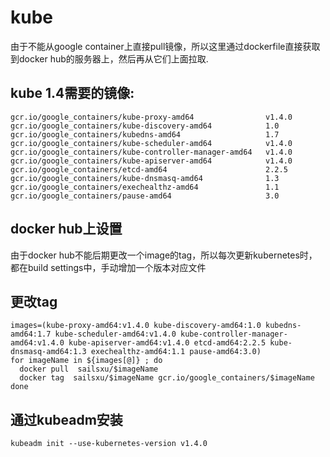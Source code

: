# kube
由于不能从google container上直接pull镜像，所以这里通过dockerfile直接获取到docker hub的服务器上，然后再从它们上面拉取.

##	kube 1.4需要的镜像:
```
gcr.io/google_containers/kube-proxy-amd64                v1.4.0
gcr.io/google_containers/kube-discovery-amd64            1.0
gcr.io/google_containers/kubedns-amd64                   1.7
gcr.io/google_containers/kube-scheduler-amd64            v1.4.0
gcr.io/google_containers/kube-controller-manager-amd64   v1.4.0
gcr.io/google_containers/kube-apiserver-amd64            v1.4.0
gcr.io/google_containers/etcd-amd64                      2.2.5
gcr.io/google_containers/kube-dnsmasq-amd64              1.3
gcr.io/google_containers/exechealthz-amd64               1.1
gcr.io/google_containers/pause-amd64                     3.0
```

## docker hub上设置
由于docker hub不能后期更改一个image的tag，所以每次更新kubernetes时，都在build settings中，手动增加一个版本对应文件

## 更改tag
```
images=(kube-proxy-amd64:v1.4.0 kube-discovery-amd64:1.0 kubedns-amd64:1.7 kube-scheduler-amd64:v1.4.0 kube-controller-manager-amd64:v1.4.0 kube-apiserver-amd64:v1.4.0 etcd-amd64:2.2.5 kube-dnsmasq-amd64:1.3 exechealthz-amd64:1.1 pause-amd64:3.0)
for imageName in ${images[@]} ; do
  docker pull  sailsxu/$imageName
  docker tag  sailsxu/$imageName gcr.io/google_containers/$imageName
done
```


## 通过kubeadm安装
```
kubeadm init --use-kubernetes-version v1.4.0
```
